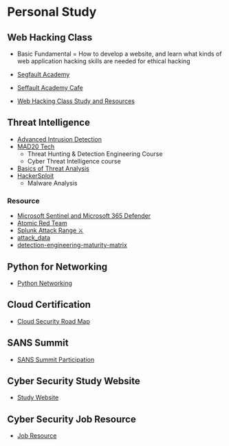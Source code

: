 # Personal Study

## Web Hacking Class

* Basic Fundamental = How to develop a website, and learn what kinds of web application hacking skills are needed for ethical hacking
  
* [Segfault Academy](https://academy.segfaulthub.com/)
* [Seffault Academy Cafe](https://cafe.naver.com/officialsegfault)
* [Web Hacking Class Study and Resources](https://github.com/SEUNGHO-Y00/Web-Hacking-Class)

## Threat Intelligence

* [Advanced Intrusion Detection](https://github.com/SEUNGHO-Y00/PersonalStudy/blob/main/AdvanceIntrusionDetection/README.md)
* [MAD20 Tech](https://github.com/SEUNGHO-Y00/PersonalStudy/blob/main/MAD20Tech/README.md)
  - Threat Hunting & Detection Engineering Course
  - Cyber Threat Intelligence course
* [Basics of Threat Analysis](https://github.com/SEUNGHO-Y00/PersonalStudy/blob/main/ThreatAnalysis/README.md)
* [HackerSploit](https://github.com/SEUNGHO-Y00/PersonalStudy/blob/main/HackerSploit/README.md)
  - Malware Analysis

### Resource

* [Microsoft Sentinel and Microsoft 365 Defender](https://github.com/azure/azure-sentinel)
* [Atomic Red Team](https://github.com/redcanaryco/atomic-red-team)
* [Splunk Attack Range ⚔️](https://github.com/splunk/attack_range)
* [attack_data](https://github.com/splunk/attack_data)
* [detection-engineering-maturity-matrix](https://github.com/k-bailey/detection-engineering-maturity-matrix)

## Python for Networking

* [Python Networking](https://github.com/SEUNGHO-Y00/PythonforNetworking/blob/main/README.md)

## Cloud Certification

* [Cloud Security Road Map](https://github.com/SEUNGHO-Y00/PersonalStudy/blob/main/CloudCertification.md)

## SANS Summit

* [SANS Summit Participation](https://github.com/SEUNGHO-Y00/PersonalStudy/blob/main/SANSsummit.md)

## Cyber Security Study Website

* [Study Website](https://github.com/SEUNGHO-Y00/PersonalStudy/blob/main/CyberSecurityStudyWebsites.md)

## Cyber Security Job Resource

* [Job Resource](https://github.com/SEUNGHO-Y00/PersonalStudy/blob/main/JobResource/README.md)
